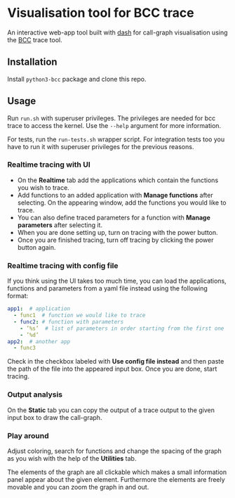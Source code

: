 # Visualisation tool for BCC trace
An interactive web-app tool built with [dash](https://dash.plot.ly/) for call-graph visualisation using the [BCC](https://github.com/iovisor/bcc) trace tool.

## Installation

Install ```python3-bcc``` package and clone this repo.

## Usage

Run ```run.sh``` with superuser privileges. The privileges are needed for bcc trace to access the kernel. Use the ```--help``` argument for more information.

For tests, run the ```run-tests.sh``` wrapper script. For integration tests too you have to run it with superuser privileges for the previous reasons.

### **Realtime tracing with UI**

* On the **Realtime** tab add the applications which contain the functions you wish to trace.
* Add functions to an added application with **Manage functions** after selecting. On the appearing window, add the functions you would like to trace.
* You can also define traced parameters for a function with **Manage parameters** after selecting it.
* When you are done setting up, turn on tracing with the power button.
* Once you are finished tracing, turn off tracing by clicking the power button again.

### **Realtime tracing with config file**

If you think using the UI takes too much time, you can load the applications, functions and parameters from a yaml file instead using the following format:

```yaml
app1:  # application
  - func1  # function we would like to trace
  - func2: # function with parameters
    - ’%s’  # list of parameters in order starting from the first one
    - ’%d’
app2:  # another app
  - func3
```
Check in the checkbox labeled with **Use config file instead** and then paste the path of the file into the appeared input box. Once you are done, start tracing.

### **Output analysis**

On the **Static** tab you can copy the output of a trace output to the given input box to draw the call-graph.

### **Play around**

Adjust coloring, search for functions and change the spacing of the graph as you wish with the help of the **Utilities** tab.

The elements of the graph are all clickable which makes a small information panel appear about the given element. Furthermore the elements are freely movable and you can zoom the graph in and out.
